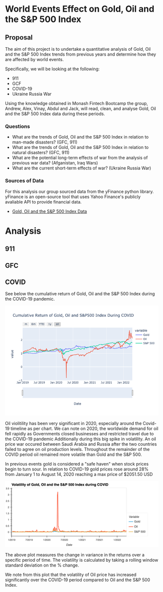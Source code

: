 # World Events Effect on Gold, Oil and the S&P 500 Index


## Proposal
The aim of this project is to undertake a quantitative analysis of Gold, Oil and the S&P 500 Index trends from previous years and determine how they are affected by world events.

Specifically, we will be looking at the following:
* 911
* GCF
* COVID-19
* Ukraine Russia War

Using the knowledge obtained in Monash Fintech Bootcamp the group, Andrew, Alex, Vinay, Abdul and Jack, will read, clean, and analyse Gold, Oil and the S&P 500 Index data during these periods.

### Questions
* What are the trends of Gold, Oil and the S&P 500 Index in relation to man-made disasters? (GFC, 911)
* What are the trends of Gold, Oil and the S&P 500 Index in relation to natural disasters? (GFC, 911)
* What are the potential long-term effects of war from the analysis of previous war data? (Afganistan, Iraq Wars)
* What are the current short-term effects of war? (Ukraine Russia War)

### Sources of Data

For this analysis our group sourced data from the yFinance python library.
yFinance is an open-source tool that uses Yahoo Finance's publicly avaliable API to provide financial data.

* [Gold, Oil and the S&P 500 Index Data](https://pypi.org/project/yfinance/)


# Analysis
## 911


## GFC


## COVID

See below the cumulative return of Gold, Oil and the S&P 500 Index during the COVID-19 pandemic.

![Cumulative Return](Images/cumulative_return_covid.png)


Oil violitility has been very significant in 2020, especially around the Covid-19 timeline as per chart. 
We can note on 2020, the worldwide demand for oil fell rapidly as Governments closed businesses and restricted travel due to the COVID-19 pandemic
Additionally during this big spike in volatility. An oil price war occured between Saudi Arabia and Russia after the two countries failed to agree on oil production levels. Throughout the remainder of the COVID period oil remained more volatile than Gold and the S&P 500.

In previous events gold is considered a "safe haven" when stock prices begin to turn sour. In relation to COVID-19 gold prices rose around 28% from January 1 to August 14, 2020 reaching a max price of $2051.50 USD


![Volatility](Images/covid_volatility.png)

The above plot measures the change in variance in the returns over a specific period of time. The volatility is calculated by taking a rolling window standard deviation on the % change.

We note from this plot that the volatility of Oil price has increased significantly over the COVID-19 period compared to Oil and the S&P 500 Index.

